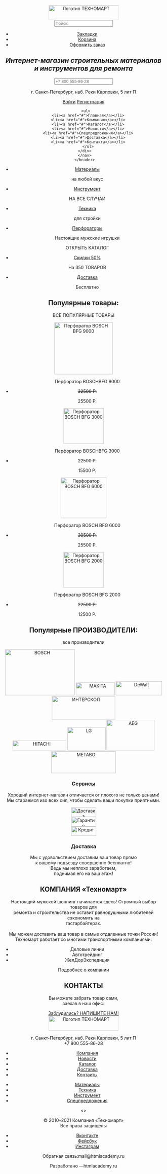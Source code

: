   <!DOCTYPE html>
  <html lang="ru">
  <head>
    <meta charset="UTF-8">
       <title>ТЕХНОМАРТ</title>
  </head>
  <body>
    <header>
      <nav>
        <div>
      <a>
        <img src="logo.svg" width="220" height="47" alt="Логотип ТЕХНОМАРТ">
      </a>
      <form action="#" method="get">
<input type="text" name="find" placeholder="Поиск:">
      </form>
        <ul>
          <li><a href="#">Закладки</a></li>
          <li><a href="#">Корзина</a></li>
          <li><a href="#">Оформить заказ</a></li>
             </ul>
    </div>
    <h1><i>Интернет-магазин строительных материалов и инструментов для ремонта</i></h1>
  <form action="#" method="get">
    <input type="tel" name="phone" placeholder="+7 800 555-86-28">
          </form>
<p>г. Санкт-Петербург, наб. Реки Карповки, 5 лит П</p>
<a href="#">Войти</a>
<a href="#">Регистрация</a>
    </div>
     <div>
      
      <ul>
        <li><a href="#">Главная</a></li>
        <li><a href="#">Компания</a></li>
        <li><a href="#">Каталог</a></li>
        <li><a href="#">Новости</a></li>
        <li><a href="#">Спецпредложения</a></li>
        <li><a href="#">Доставка</a></li>
        <li><a href="#">Контакты</a></li>
        </ul>
     </div>
     </nav>
     </header>
<main>
<section>
      <ul>
    <li><a href="#">Материалы</a></li>
    <p>на любой вкус</p>
    </ul>
    <ul>
      <li><a href="#">Инструмент</a></li>
      <p>НА ВСЕ СЛУЧАИ</p>
      </ul>
      <ul>
        <li><a href="#">Техника</a></li>
        <p>для стройки</p>
        </ul>
         <ul>
            <li><a href="#">Перфораторы</a></li>
            <p>Настоящие мужские игрушки</p>
            <p>ОТКРЫТЬ КАТАЛОГ</p>
            </ul>
            <ul>
              <li><a href="#">Скидки 50%</a></li>
              <p>На 350 ТОВАРОВ</p>
                 </ul>
                 <ul>
                  <li><a href="#">Доставка</a></li>
                  <p>Бесплатно</p>
                     </ul>
</section>
<section>
<h2>Популярные товары:</h2>
<p>ВСЕ ПОПУЛЯРНЫЕ ТОВАРЫ</p>
<a>
  <img src="#" width="184" height="164" alt="Перфоратор BOSCH BFG 9000">
</a>
<ul>
  <p>Перфоратор BOSCHBFG 9000</p>
  <li><del>32500 Р.</del></li>
  <p>25500 Р.</p>
</ul>
<a>
  <img src="#" width="127" height="112" alt="Перфоратор BOSCH BFG 3000">
</a>
<ul>
  <p>Перфоратор BOSCHBFG 3000</p>
  <li><del>22500 Р.</del></li>
  <p>15500 Р.</p>
</ul>
<a>
<img src="#" width="144" height="128" alt="Перфоратор BOSCH BFG 6000">
</a>
<ul>
  <p>Перфоратор BOSCH BFG 6000</p>
  <li><del>30500 Р.</del></li>
  <p>25500 Р.</p>
</ul>
<a>
  <img src="#" width="127" height="112" alt="Перфоратор BOSCH BFG 2000">
  </a>
<ul>
  <p>Перфоратор BOSCH BFG 2000</p>
  <li><del>22500 Р.</del></li>
  <p>12500 Р.</p>
</ul>
</section>
<section>
  <h2>Популярные ПРОИЗВОДИТЕЛИ:</h2>
  <p>все производители</p>
  <img src="https://im0-tub-ru.yandex.net/i?id=ee2273b170d9721e5fa890f82d8136e6&n=13" width="220" height="145" alt="BOSCH">
  <img src="https://herrami.es/wp-content/uploads/2018/03/Makita-Logo.jpg?_t=1521034091" width="123" height="40" alt="MAKITA">
  <img src="https://tehnokon.ru/upload/resize_cache/iblock/d57/200_40_0/d5701bfb6c719e09d2bdb3bf7934e62b.png" width="146" height="44" alt="DeWalt">
  <img src="https://im0-tub-ru.yandex.net/i?id=212fc468df62c82cd208ca351b90c0a1-sr&n=13" width="200" height="75" alt="ИНТЕРСКОЛ">
  <br>
  <img src="https://бэушкин.рф/wp-content/uploads/2020/02/15.jpg" width="169" height="31" alt="HITACHI">
  <img src="https://albumdesainku.files.wordpress.com/2013/04/logo-lg-jpg.jpg" width="121" height=73" alt="LG">
  <img src="https://larmana-shop.ru/upload/iblock/fc1/fc1e75783a049365d15b28745bd275b6.png" width="151" height="96" alt="AEG">
  <img src="http://static.sevendaysweb.com/2057/2016/06/28/86303/metabologodefinitivo.scale-to-max-width.878x.jpg" width="204" height="69" alt="METABO">
      </main>
    </section>
<section>
<h3>Сервисы</h3>
<p>Хороший интернет-магазин отличается от плохого не только ценами!
  <br>
  Мы стараемся изо всех сил, чтобы сделать ваши покупки приятными.</p>
  <a>
    <img src="#" width="79" height="30" alt="Доставка">
  </a>
  <br>
  <a>
    <img src="#" width="79" height="30" alt="Гарантия">
  </a>
  <br>
  <a>
    <img src="#" width="79" height="30" alt="Кредит">
  </a>
  <h3>Доставка</h3>
  <p>Мы с удовольствием доставим ваш товар прямо <br> 
    к вашему подъезду совершенно бесплатно! <br>
    Ведь мы неплохо заработаем, <br>
    поднимая его на ваш этаж!</p>
</section>
<article>
<h2>КОМПАНИЯ «Техномарт»</h2>
<p>Настоящий мужской шоппинг начинается здесь! Огромный выбор товаров для <br> ремонта и строительства не оставит равнодушными любителей сэкономить на <br> гастарбайтерах. <br> <br>
  Мы можем доставить ваш товар в самые отдаленные точки России! <br>
  Техномарт работает со многими транспортными компаниями:</p>
<ul>
  <li>Деловые линии</li>
  <li>Автотрейдинг</li>
  <li>ЖелДорЭкспедиция</li>
</ul>
<a href="#">Подробнее о компании</a>
<h2>КОНТАКТЫ</h2>
<p>Вы можете забрать товар сами, <br>
  заехав в наш офис:</p>
  <a href="#">Заблудились? НАПИШИТЕ НАМ!</a>
</article>
<footer>
<section>
  <a>
    <img src="logo.svg" width="220" height="47" alt="Логотип ТЕХНОМАРТ">
  </a>
  <p>г. Санкт-Петербург, наб. Реки Карповки, 5 лит П <br>+7 800 555-86-28</p>
    <ul>
    <li><a href="#">Компания</a></li>
    <li><a href="#">Новости</a></li>
    <li><a href="#">Каталог</a></li>
    <li><a href="#">Доставка</a></li>
    <li><a href="#">Контакты</a></li>
  </ul>
  <ul>
    <li><a href="#">Материалы</a></li>
    <li><a href="#">Техника</a></li>
    <li><a href="#">Инструмент</a></li>
    <li><a href="#">Спецпредложения</a></li>
  </ul>
</section>
<section>
<>
  <p>© 2010–2021 Компания «Техномарт» <br> Все права защищены</p>
  <ul>
    <li>
      <a href="#">Вконтакте</a>
    </li>
    <li>
      <a href="#">Фейсбук</a>
    </li>
    <li>
      <a href="#">Инстаграм</a>
    </li>
  </ul>
  <p>Обратная связь:mail@htmlacademy.ru</p>
   <p>Разработано —htmlacademy.ru</p> 

   <section>
</footer>




  </body>
  </html>

